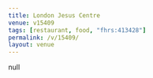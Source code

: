 ```yaml
---
title: London Jesus Centre
venue: v15409
tags: [restaurant, food, "fhrs:413428"]
permalink: /v/15409/
layout: venue
---
```

null
